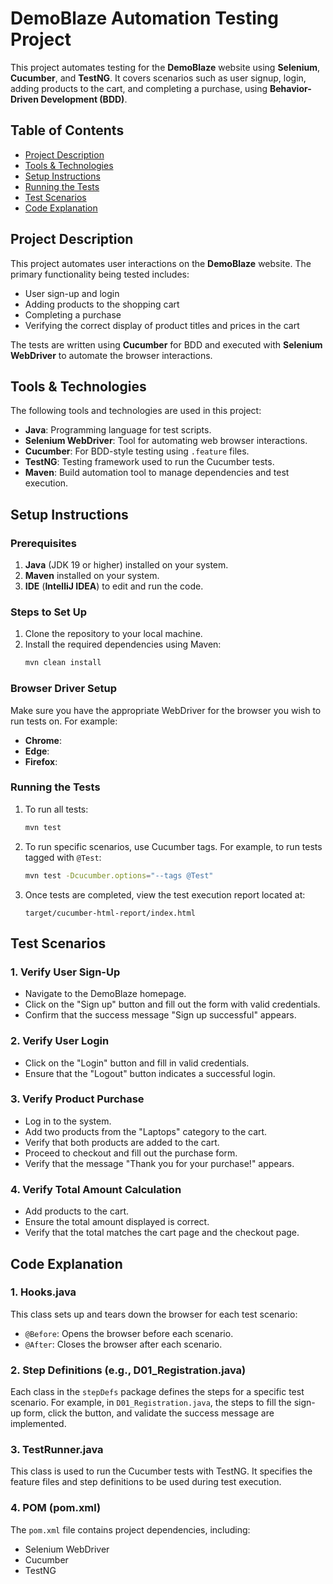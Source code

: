 
# DemoBlaze Automation Testing Project

This project automates testing for the **DemoBlaze** website using **Selenium**, **Cucumber**, and **TestNG**. It covers scenarios such as user signup, login, adding products to the cart, and completing a purchase, using **Behavior-Driven Development (BDD)**.

## Table of Contents
- [Project Description](#project-description)
- [Tools & Technologies](#tools-and-technologies)
- [Setup Instructions](#setup-instructions)
- [Running the Tests](#running-the-tests)
- [Test Scenarios](#test-scenarios)
- [Code Explanation](#code-explanation)

## Project Description
This project automates user interactions on the **DemoBlaze** website. The primary functionality being tested includes:

- User sign-up and login
- Adding products to the shopping cart
- Completing a purchase
- Verifying the correct display of product titles and prices in the cart

The tests are written using **Cucumber** for BDD and executed with **Selenium WebDriver** to automate the browser interactions.

## Tools & Technologies

The following tools and technologies are used in this project:

- **Java**: Programming language for test scripts.
- **Selenium WebDriver**: Tool for automating web browser interactions.
- **Cucumber**: For BDD-style testing using `.feature` files.
- **TestNG**: Testing framework used to run the Cucumber tests.
- **Maven**: Build automation tool to manage dependencies and test execution.

## Setup Instructions

### Prerequisites
1. **Java** (JDK 19 or higher) installed on your system.
2. **Maven** installed on your system.
3. **IDE** (**IntelliJ IDEA**) to edit and run the code.

### Steps to Set Up

1. Clone the repository to your local machine.
2. Install the required dependencies using Maven:
    ```bash
    mvn clean install
    ```

### Browser Driver Setup

Make sure you have the appropriate WebDriver for the browser you wish to run tests on. For example:

- **Chrome**:
- **Edge**: 
- **Firefox**:


### Running the Tests

1. To run all tests:
   ```bash
   mvn test
   ```
2. To run specific scenarios, use Cucumber tags. For example, to run tests tagged with `@Test`:
   ```bash
   mvn test -Dcucumber.options="--tags @Test"

   ```
3. Once tests are completed, view the test execution report located at:
   ```
   target/cucumber-html-report/index.html
   ```

## Test Scenarios

### 1. Verify User Sign-Up

- Navigate to the DemoBlaze homepage.
- Click on the "Sign up" button and fill out the form with valid credentials.
- Confirm that the success message "Sign up successful" appears.

### 2. Verify User Login

- Click on the "Login" button and fill in valid credentials.
- Ensure that the "Logout" button indicates a successful login.

### 3. Verify Product Purchase

- Log in to the system.
- Add two products from the "Laptops" category to the cart.
- Verify that both products are added to the cart.
- Proceed to checkout and fill out the purchase form.
- Verify that the message "Thank you for your purchase!" appears.

### 4. Verify Total Amount Calculation

- Add products to the cart.
- Ensure the total amount displayed is correct.
- Verify that the total matches the cart page and the checkout page.

## Code Explanation

### 1. **Hooks.java**

This class sets up and tears down the browser for each test scenario:
- `@Before`: Opens the browser before each scenario.
- `@After`: Closes the browser after each scenario.

### 2. **Step Definitions (e.g., D01_Registration.java)**

Each class in the `stepDefs` package defines the steps for a specific test scenario. For example, in `D01_Registration.java`, the steps to fill the sign-up form, click the button, and validate the success message are implemented.

### 3. **TestRunner.java**

This class is used to run the Cucumber tests with TestNG. It specifies the feature files and step definitions to be used during test execution.

### 4. **POM (pom.xml)**

The `pom.xml` file contains project dependencies, including:
- Selenium WebDriver
- Cucumber
- TestNG
